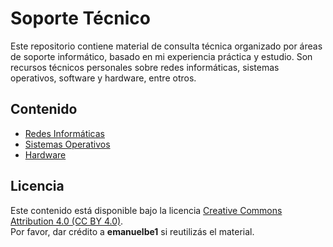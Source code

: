 # Soporte Técnico

Este repositorio contiene material de consulta técnica organizado por áreas de soporte informático, basado en mi experiencia práctica y estudio. Son recursos técnicos personales sobre redes informáticas, sistemas operativos, software y hardware, entre otros.


## Contenido

- [Redes Informáticas](./redes-informaticas/README.md)
- [Sistemas Operativos](./sistemas-operativos/README.md)
- [Hardware](./hardware/README.md)


## Licencia

Este contenido está disponible bajo la licencia [Creative Commons Attribution 4.0 (CC BY 4.0)](https://creativecommons.org/licenses/by/4.0/).  
Por favor, dar crédito a **emanuelbe1** si reutilizás el material.

